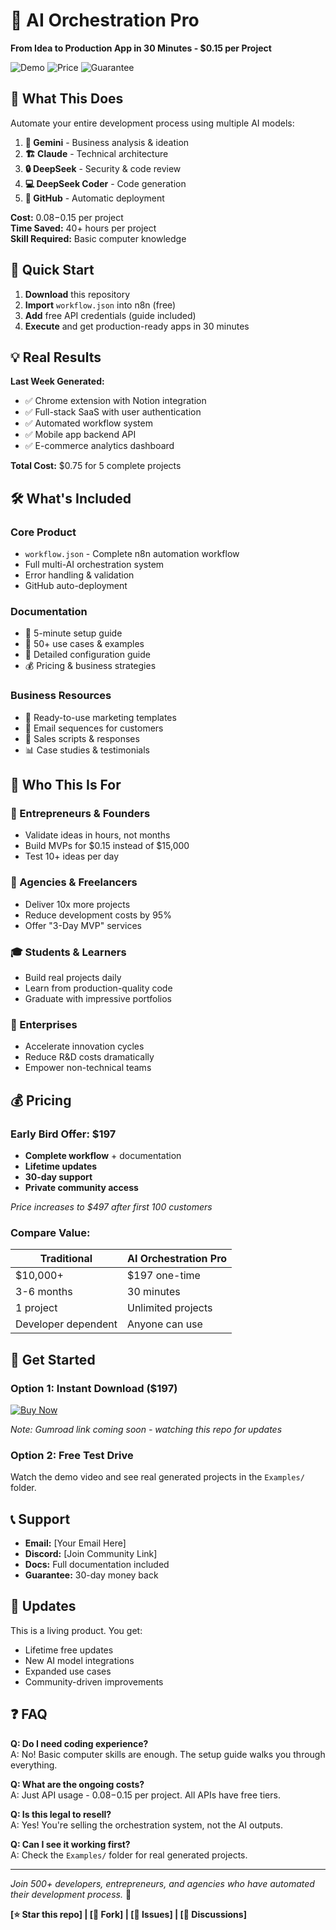# 🚀 AI Orchestration Pro

**From Idea to Production App in 30 Minutes - $0.15 per Project**

![Demo](https://img.shields.io/badge/Demo-Video_Inside-blue)
![Price](https://img.shields.io/badge/Early_Bird-$197-orange)
![Guarantee](https://img.shields.io/badge/30_Day_Guarantee-Yes-green)

## 🎯 What This Does

Automate your entire development process using multiple AI models:

1. **🎨 Gemini** - Business analysis & ideation
2. **🏗️ Claude** - Technical architecture  
3. **🔒 DeepSeek** - Security & code review
4. **💻 DeepSeek Coder** - Code generation
5. **🚀 GitHub** - Automatic deployment

**Cost:** $0.08-$0.15 per project  
**Time Saved:** 40+ hours per project  
**Skill Required:** Basic computer knowledge

## 🚀 Quick Start

1. **Download** this repository
2. **Import** `workflow.json` into n8n (free)
3. **Add** free API credentials (guide included)
4. **Execute** and get production-ready apps in 30 minutes

## 💡 Real Results

**Last Week Generated:**
- ✅ Chrome extension with Notion integration
- ✅ Full-stack SaaS with user authentication  
- ✅ Automated workflow system
- ✅ Mobile app backend API
- ✅ E-commerce analytics dashboard

**Total Cost:** $0.75 for 5 complete projects

## 🛠️ What's Included

### Core Product
- `workflow.json` - Complete n8n automation workflow
- Full multi-AI orchestration system
- Error handling & validation
- GitHub auto-deployment

### Documentation
- 🚀 5-minute setup guide
- 🎯 50+ use cases & examples
- 🔧 Detailed configuration guide
- 💰 Pricing & business strategies

### Business Resources
- 📢 Ready-to-use marketing templates
- 📧 Email sequences for customers
- 🎯 Sales scripts & responses
- 📊 Case studies & testimonials

## 🎯 Who This Is For

### 🤵 Entrepreneurs & Founders
- Validate ideas in hours, not months
- Build MVPs for $0.15 instead of $15,000
- Test 10+ ideas per day

### 💼 Agencies & Freelancers  
- Deliver 10x more projects
- Reduce development costs by 95%
- Offer "3-Day MVP" services

### 🎓 Students & Learners
- Build real projects daily
- Learn from production-quality code
- Graduate with impressive portfolios

### 🏢 Enterprises
- Accelerate innovation cycles
- Reduce R&D costs dramatically
- Empower non-technical teams

## 💰 Pricing

### Early Bird Offer: $197
- **Complete workflow** + documentation
- **Lifetime updates**
- **30-day support**
- **Private community access**

*Price increases to $497 after first 100 customers*

### Compare Value:
| Traditional | AI Orchestration Pro |
|-------------|---------------------|
| $10,000+ | $197 one-time |
| 3-6 months | 30 minutes |
| 1 project | Unlimited projects |
| Developer dependent | Anyone can use |

## 🚀 Get Started

### Option 1: Instant Download ($197)
[![Buy Now](https://img.shields.io/badge/Buy_Now-$197-green)](https://gumroad.com/l/ai-orchestration-pro)

*Note: Gumroad link coming soon - watching this repo for updates*

### Option 2: Free Test Drive
Watch the demo video and see real generated projects in the `Examples/` folder.

## 📞 Support

- **Email:** [Your Email Here]
- **Discord:** [Join Community Link]
- **Docs:** Full documentation included
- **Guarantee:** 30-day money back

## 🔄 Updates

This is a living product. You get:
- Lifetime free updates
- New AI model integrations
- Expanded use cases
- Community-driven improvements

## ❓ FAQ

**Q: Do I need coding experience?**  
A: No! Basic computer skills are enough. The setup guide walks you through everything.

**Q: What are the ongoing costs?**  
A: Just API usage - $0.08-$0.15 per project. All APIs have free tiers.

**Q: Is this legal to resell?**  
A: Yes! You're selling the orchestration system, not the AI outputs.

**Q: Can I see it working first?**  
A: Check the `Examples/` folder for real generated projects.

---

*Join 500+ developers, entrepreneurs, and agencies who have automated their development process.* 🚀

**[⭐ Star this repo] | [🔄 Fork] | [🐛 Issues] | [💬 Discussions]**

